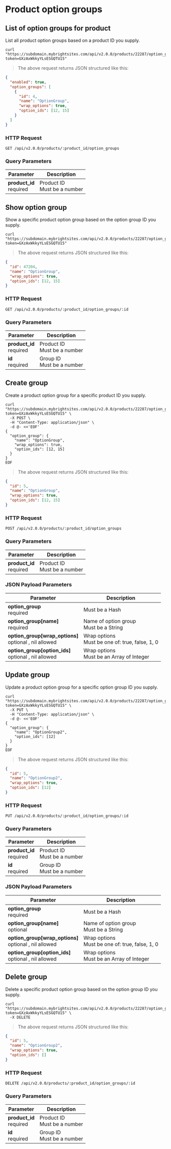 #  Product option groups

## List of option groups for product

List all product option groups based on a product ID you supply.

```shell
curl "https://subdomain.mybrightsites.com/api/v2.0.0/products/22287/option_groups?token=GXzAxWkkyYLsESGQTU15"
```

> The above request returns JSON structured like this:

```json
{
  "enabled": true,
  "option_groups": [
    {
      "id": 4,
      "name": "OptionGroup",
      "wrap_options": true,
      "option_ids": [12, 15]
    }
  ]
}
```

### HTTP Request

`GET /api/v2.0.0/products/:product_id/option_groups`

### Query Parameters

Parameter | Description
--------- | -----------
<div><strong>product_id </strong></div><div>required</div> | <div>Product ID</div><div>Must be a number</div>


## Show option group

Show a specific product option group based on the option group ID you supply.

```shell
curl "https://subdomain.mybrightsites.com/api/v2.0.0/products/22287/option_groups/4?token=GXzAxWkkyYLsESGQTU15"
```

> The above request returns JSON structured like this:

```json
{
  "id": 47204,
  "name": "OptionGroup",
  "wrap_options": true,
  "option_ids": [12, 15]
}
```

### HTTP Request

`GET /api/v2.0.0/products/:product_id/option_groups/:id`

### Query Parameters

Parameter | Description
--------- | -----------
<div><strong>product_id </strong></div><div>required</div> | <div>Product ID</div><div>Must be a number</div>
<div><strong>id </strong></div><div>required</div> | <div>Group ID</div><div>Must be a number</div>


## Create group

Create a product option group for a specific product ID you supply.

```shell
curl "https://subdomain.mybrightsites.com/api/v2.0.0/products/22287/option_groups?token=GXzAxWkkyYLsESGQTU15" \
  -X POST \
  -H "Content-Type: application/json" \
  -d @- <<'EOF'
{
  "option_group": {
    "name": "OptionGroup",
    "wrap_options": true,
    "option_ids": [12, 15]
  }
}
EOF
```

> The above request returns JSON structured like this:

```json
{
  "id": 5,
  "name": "OptionGroup",
  "wrap_options": true,
  "option_ids": [12, 15]
}
```

### HTTP Request

`POST /api/v2.0.0/products/:product_id/option_groups`

### Query Parameters

Parameter | Description
--------- | -----------
<div><strong>product_id </strong></div><div>required</div> | <div>Product ID</div><div>Must be a number</div>


### JSON Payload Parameters

Parameter | Description
--------- | -----------
<div><strong>option_group </strong></div><div>required</div> | <div>Must be a Hash</div>
<div><strong>option_group[name] </strong></div><div>required</div> | <div>Name of option group</div><div>Must be a String</div>
<div><strong>option_group[wrap_options] </strong></div><div>optional , nil allowed</div> | <div>Wrap options</div><div>Must be one of: true, false, 1, 0</div>
<div><strong>option_group[option_ids] </strong></div><div>optional , nil allowed</div> | <div>Wrap options</div><div>Must be an Array of Integer</div>


## Update group

Update a product option group for a specific option group ID you supply.

```shell
curl "https://subdomain.mybrightsites.com/api/v2.0.0/products/22287/option_groups/5?token=GXzAxWkkyYLsESGQTU15" \
  -X PUT \
  -H "Content-Type: application/json" \
  -d @- <<'EOF'
{
  "option_group": {
    "name": "OptionGroup2",
    "option_ids": [12]
  }
}
EOF
```

> The above request returns JSON structured like this:

```json
{
  "id": 5,
  "name": "OptionGroup2",
  "wrap_options": true,
  "option_ids": [12]
}
```

### HTTP Request

`PUT /api/v2.0.0/products/:product_id/option_groups/:id`

### Query Parameters

Parameter | Description
--------- | -----------
<div><strong>product_id </strong></div><div>required</div> | <div>Product ID</div><div>Must be a number</div>
<div><strong>id </strong></div><div>required</div> | <div>Group ID</div><div>Must be a number</div>


### JSON Payload Parameters

Parameter | Description
--------- | -----------
<div><strong>option_group </strong></div><div>required</div> | <div>Must be a Hash</div>
<div><strong>option_group[name] </strong></div><div>optional</div> | <div>Name of option group</div><div>Must be a String</div>
<div><strong>option_group[wrap_options] </strong></div><div>optional , nil allowed</div> | <div>Wrap options</div><div>Must be one of: true, false, 1, 0</div>
<div><strong>option_group[option_ids] </strong></div><div>optional , nil allowed</div> | <div>Wrap options</div><div>Must be an Array of Integer</div>


## Delete group

Delete a specific product option group based on the option group ID you supply.

```shell
curl "https://subdomain.mybrightsites.com/api/v2.0.0/products/22287/option_groups/5?token=GXzAxWkkyYLsESGQTU15" \
  -X DELETE
```

> The above request returns JSON structured like this:

```json
{
  "id": 5,
  "name": "OptionGroup2",
  "wrap_options": true,
  "option_ids": []
}
```

### HTTP Request

`DELETE /api/v2.0.0/products/:product_id/option_groups/:id`

### Query Parameters

Parameter | Description
--------- | -----------
<div><strong>product_id </strong></div><div>required</div> | <div>Product ID</div><div>Must be a number</div>
<div><strong>id </strong></div><div>required</div> | <div>Group ID</div><div>Must be a number</div>
